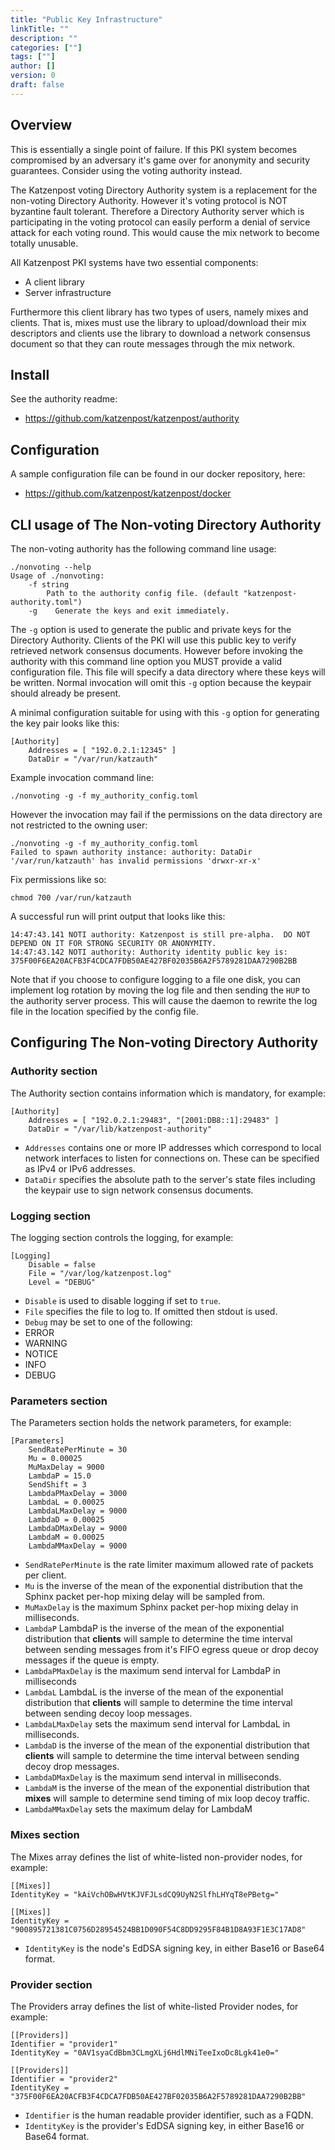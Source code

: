 ```yaml
---
title: "Public Key Infrastructure"
linkTitle: ""
description: ""
categories: [""]
tags: [""]
author: []
version: 0
draft: false
---
```


## Overview

This is essentially a single point of failure. If this PKI system
becomes compromised by an adversary it\'s game over for anonymity and
security guarantees. Consider using the voting authority instead.

The Katzenpost voting Directory Authority system is a replacement for
the non-voting Directory Authority. However it's voting protocol is
NOT byzantine fault tolerant. Therefore a Directory Authority server
which is participating in the voting protocol can easily perform a
denial of service attack for each voting round. This would cause the mix
network to become totally unusable.

All Katzenpost PKI systems have two essential components:

- A client library
- Server infrastructure

Furthermore this client library has two types of users, namely mixes and
clients. That is, mixes must use the library to upload/download their
mix descriptors and clients use the library to download a network
consensus document so that they can route messages through the mix
network.

## Install

See the authority readme:

- https://github.com/katzenpost/katzenpost/authority

## Configuration

A sample configuration file can be found in our docker repository, here:

- https://github.com/katzenpost/katzenpost/docker

## CLI usage of The Non-voting Directory Authority

The non-voting authority has the following command line usage:

```
./nonvoting --help
Usage of ./nonvoting:
    -f string
        Path to the authority config file. (default "katzenpost-authority.toml")
    -g    Generate the keys and exit immediately.
```

The `-g` option is used to generate the public and private keys for the
Directory Authority. Clients of the PKI will use this public key to
verify retrieved network consensus documents. However before invoking
the authority with this command line option you MUST provide a valid
configuration file. This file will specify a data directory where these
keys will be written. Normal invocation will omit this `-g` option
because the keypair should already be present.

A minimal configuration suitable for using with this `-g` option for
generating the key pair looks like this:

```
[Authority]
    Addresses = [ "192.0.2.1:12345" ]
    DataDir = "/var/run/katzauth"
```

Example invocation command line:

```
./nonvoting -g -f my_authority_config.toml
```

However the invocation may fail if the permissions on the data directory
are not restricted to the owning user:

```
./nonvoting -g -f my_authority_config.toml
Failed to spawn authority instance: authority: DataDir '/var/run/katzauth' has invalid permissions 'drwxr-xr-x'
```
Fix permissions like so:

```
chmod 700 /var/run/katzauth
```
A successful run will print output that looks like this:

```
14:47:43.141 NOTI authority: Katzenpost is still pre-alpha.  DO NOT DEPEND ON IT FOR STRONG SECURITY OR ANONYMITY.
14:47:43.142 NOTI authority: Authority identity public key is: 375F00F6EA20ACFB3F4CDCA7FDB50AE427BF02035B6A2F5789281DAA7290B2BB
```

Note that if you choose to configure logging to a file one disk, you can
implement log rotation by moving the log file and then sending the `HUP`
to the authority server process. This will cause the daemon to rewrite
the log file in the location specified by the config file.

## Configuring The Non-voting Directory Authority

### Authority section

The Authority section contains information which is mandatory, for
example:

```
[Authority]
    Addresses = [ "192.0.2.1:29483", "[2001:DB8::1]:29483" ]
    DataDir = "/var/lib/katzenpost-authority"
```

- `Addresses` contains one or more IP addresses which correspond to local network interfaces to listen for connections on. These can be specified as IPv4 or IPv6 addresses.
- `DataDir` specifies the absolute path to the server's state files including the keypair use to sign network consensus documents.

### Logging section

The logging section controls the logging, for example:

```
[Logging]
    Disable = false
    File = "/var/log/katzenpost.log"
    Level = "DEBUG"
```

- `Disable` is used to disable logging if set to `true`.
- `File` specifies the file to log to. If omitted then stdout is used.
- `Debug` may be set to one of the following:
- ERROR
- WARNING
- NOTICE
- INFO
- DEBUG

### Parameters section

The Parameters section holds the network parameters, for example:

```
[Parameters]
    SendRatePerMinute = 30
    Mu = 0.00025
    MuMaxDelay = 9000
    LambdaP = 15.0
    SendShift = 3
    LambdaPMaxDelay = 3000
    LambdaL = 0.00025
    LambdaLMaxDelay = 9000
    LambdaD = 0.00025
    LambdaDMaxDelay = 9000
    LambdaM = 0.00025
    LambdaMMaxDelay = 9000
```  

- `SendRatePerMinute` is the rate limiter maximum allowed rate of packets per client.
- `Mu` is the inverse of the mean of the exponential distribution that the Sphinx packet per-hop mixing delay will be sampled from.
- `MuMaxDelay` is the maximum Sphinx packet per-hop mixing delay in milliseconds.
- `LambdaP` LambdaP is the inverse of the mean of the exponential distribution that **clients** will sample to determine the time interval between sending messages from it\'s FIFO egress queue or drop decoy messages if the queue is empty.
- `LambdaPMaxDelay` is the maximum send interval for LambdaP in milliseconds
- `LambdaL` LambdaL is the inverse of the mean of the exponential distribution that **clients** will sample to determine the time interval between sending decoy loop messages.
- `LambdaLMaxDelay` sets the maximum send interval for LambdaL in milliseconds.
- `LambdaD` is the inverse of the mean of the exponential distribution that **clients** will sample to determine the time interval between sending decoy drop messages.
- `LambdaDMaxDelay` is the maximum send interval in milliseconds.
- `LambdaM` is the inverse of the mean of the exponential distribution that **mixes** will sample to determine send timing of mix loop decoy traffic.
- `LambdaMMaxDelay` sets the maximum delay for LambdaM

### Mixes section

The Mixes array defines the list of white-listed non-provider nodes, for
example:

```
[[Mixes]]
IdentityKey = "kAiVchOBwHVtKJVFJLsdCQ9UyN2SlfhLHYqT8ePBetg="

[[Mixes]]
IdentityKey = "900895721381C0756D28954524BB1D090F54C8DD9295F84B1D8A93F1E3C17AD8"
```

- `IdentityKey` is the node's EdDSA signing key, in either Base16 or Base64 format.

### Provider section

The Providers array defines the list of white-listed Provider nodes, for
example:

```
[[Providers]]
Identifier = "provider1"
IdentityKey = "0AV1syaCdBbm3CLmgXLj6HdlMNiTeeIxoDc8Lgk41e0="

[[Providers]]
Identifier = "provider2"
IdentityKey = "375F00F6EA20ACFB3F4CDCA7FDB50AE427BF02035B6A2F5789281DAA7290B2BB"
```

- `Identifier` is the human readable provider identifier, such as a FQDN.
- `IdentityKey` is the provider's EdDSA signing key, in either Base16 or Base64 format.
